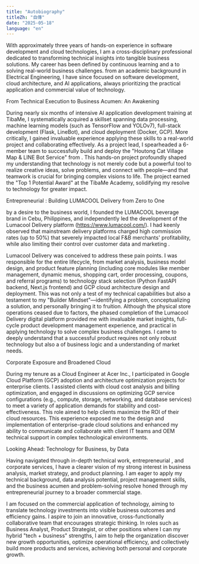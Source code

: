 ```yaml
---
title: "Autobiography"
titleZh: "自傳"
date: "2025-05-18"
language: "en"
---
```


With approximately three years of hands-on experience in software development and cloud technologies, I am a cross-disciplinary professional dedicated to transforming technical insights into tangible business solutions. My career has been defined by continuous learning and a to solving real-world business challenges. from an academic background in Electrical Engineering, I have since focused on software development, cloud architecture, and AI applications, always prioritizing the practical application and commercial value of technology.



From Technical Execution to Business Acumen: An Awakening

During nearly six months of intensive AI application development training at TibaMe, I systematically acquired a skillset spanning data processing, machine learning models (such as TensorFlow and YOLOv7), full-stack development (Flask, LineBot), and cloud deployment (Docker, GCP). More critically, I gained invaluable experience applying these skills to a real-world project and collaborating effectively. As a project lead, I spearheaded a 6-member team to successfully build and deploy the "Houtong Cat Village Map & LINE Bot Service" from . This hands-on project profoundly shaped my understanding that technology is not merely code but a powerful tool to realize creative ideas, solve problems, and connect with people—and that teamwork is crucial for bringing complex visions to life. The project earned the "Top 1 Potential Award" at the TibaMe Academy, solidifying my resolve to technology for greater impact.



Entrepreneurial : Building LUMACOOL Delivery from Zero to One

 by a desire to the business world, I founded the LUMACOOL beverage brand in Cebu, Philippines, and independently led the development of the Lumacool Delivery platform (https://www.lumacool.com/). I had keenly observed that mainstream delivery platforms charged high commission rates (up to 50%) that severely impacted local F&B merchants' profitability, while also limiting their control over customer data and marketing .

Lumacool Delivery was conceived to address these pain points. I was responsible for the entire lifecycle, from market analysis, business model design, and product feature planning (including core modules like member management, dynamic menus, shopping cart, order processing, coupons, and referral programs) to technology stack selection (Python FastAPI backend, Next.js frontend) and GCP cloud architecture design and deployment. This was not only a test of my technical capabilities but also a testament to my "Builder Mindset"—identifying a problem, conceptualizing a solution, and personally bringing it to fruition. Although the physical store operations ceased due to factors, the phased completion of the Lumacool Delivery digital platform provided me with invaluable market insights, full-cycle product development management experience, and practical in applying technology to solve complex business challenges. I came to deeply understand that a successful product requires not only robust technology but also a of business logic and a understanding of market needs.



Corporate Exposure and Broadened Cloud 

During my tenure as a Cloud Engineer at Acer Inc., I participated in Google Cloud Platform (GCP) adoption and architecture optimization projects for enterprise clients. I assisted clients with cloud cost analysis and billing optimization, and engaged in discussions on optimizing GCP service configurations (e.g., compute, storage, networking, and database services) to meet a variety of application demands for stability and cost-effectiveness. This role aimed to help clients maximize the ROI of their cloud resources. This experience exposed me to the design and implementation of enterprise-grade cloud solutions and enhanced my ability to communicate and collaborate with client IT teams and OEM technical support in complex technological environments.



Looking Ahead: Technology for Business, by Data

Having navigated through in-depth technical work, entrepreneurial , and corporate services, I have a clearer vision of my strong interest in business analysis, market strategy, and product planning. I am eager to apply my technical background, data analysis potential, project management skills, and the business acumen and problem-solving resolve honed through my entrepreneurial journey to a broader commercial stage.



I am focused on the commercial application of technology, aiming to translate technology investments into visible business outcomes and efficiency gains. I aspire to join an innovative, cross-functionally collaborative team that encourages strategic thinking. In roles such as Business Analyst, Product Strategist, or other positions where I can my hybrid "tech + business" strengths, I aim to help the organization discover new growth opportunities, optimize operational efficiency, and collectively build more products and services, achieving both personal and corporate growth.